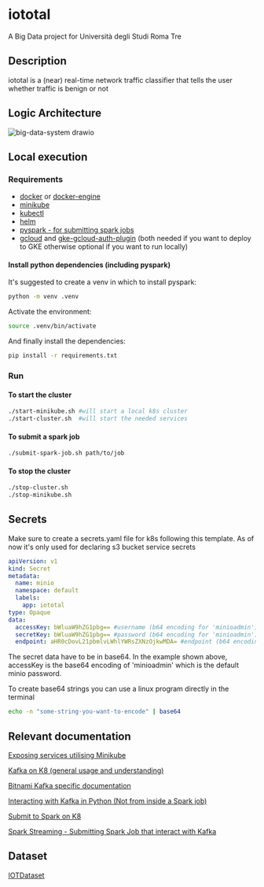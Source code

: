 # iototal
A Big Data project for Università degli Studi Roma Tre

## Description
iototal is a (near) real-time network traffic classifier that tells the user whether traffic is benign or not

## Logic Architecture
![big-data-system drawio](https://github.com/user-attachments/assets/48f1531f-e171-4e50-bc98-d7bb223b856c)


## Local execution

### Requirements
- [docker](https://docs.docker.com/get-started/get-docker/) or [docker-engine](https://docs.docker.com/engine/install/)
- [minikube](https://minikube.sigs.k8s.io/docs/start/)
- [kubectl](https://kubernetes.io/docs/tasks/tools/)
- [helm](https://helm.sh/docs/intro/install/)
- [pyspark - for submitting spark jobs](https://spark.apache.org/docs/latest/api/python/getting_started/install.html#using-pypi)
- [gcloud](https://cloud.google.com/sdk/docs/install#linux) and [gke-gcloud-auth-plugin](https://cloud.google.com/sdk/docs/install#linux) (both needed if you want to deploy to GKE otherwise optional if you want to run locally)

#### Install python dependencies (including pyspark)
It's suggested to create a venv in which to install pyspark:
```bash
python -m venv .venv
```
Activate the environment:
```bash
source .venv/bin/activate
```
And finally install the dependencies:
```bash
pip install -r requirements.txt
```


### Run
#### To start the cluster
```bash
./start-minikube.sh #will start a local k8s cluster
./start-cluster.sh  #will start the needed services
```

#### To submit a spark job
```bash
./submit-spark-job.sh path/to/job
```

#### To stop the cluster
```bash
./stop-cluster.sh
./stop-minikube.sh
```

## Secrets
Make sure to create a secrets.yaml file for k8s following this template. As of now it's only used for declaring s3 bucket service secrets
```yaml
apiVersion: v1
kind: Secret
metadata:
  name: minio
  namespace: default
  labels:
    app: iototal
type: Opaque
data:
  accessKey: bWluaW9hZG1pbg== #username (b64 encoding for 'minioadmin')
  secretKey: bWluaW9hZG1pbg== #password (b64 encoding for 'minioadmin')
  endpoint: aHR0cDovL21pbmlvLWhlYWRsZXNzOjkwMDA= #endpoint (b64 encoding for 'http://minio-headless:9000')
```
The secret data have to be in base64. In the example shown above, accessKey is the base64 encoding of 'minioadmin' which is the default minio password.

To create base64 strings you can use a linux program directly in the terminal
```bash
echo -n "some-string-you-want-to-encode" | base64
```

## Relevant documentation
[Exposing services utilising Minikube](https://minikube.sigs.k8s.io/docs/start/?arch=%2Flinux%2Fx86-64%2Fstable%2Fdebian+package#Service)

[Kafka on K8 (general usage and understanding)](https://learnk8s.io/kafka-ha-kubernetes)

[Bitnami Kafka specific documentation](https://github.com/bitnami/charts/tree/main/bitnami/kafka)

[Interacting with Kafka in Python (Not from inside a Spark job)](https://kafka-python.readthedocs.io/en/master/)

[Submit to Spark on K8](https://spark.apache.org/docs/latest/running-on-kubernetes.html#submitting-applications-to-kubernetes)

[Spark Streaming - Submitting Spark Job that interact with Kafka](https://spark.apache.org/docs/latest/structured-streaming-kafka-integration.html)


## Dataset

[IOTDataset](http://cicresearch.ca/IOTDataset/CIC_IOT_Dataset2023/Dataset/)
